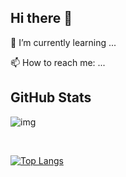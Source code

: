 ## Hi there 👋

<!--
**winnerkypt/winnerkypt** is a ✨ _special_ ✨ repository because its `README.md` (this file) appears on your GitHub profile.

Here are some ideas to get you started:
-->
<!-- - 🔭 I’m currently working on ... -->
🌱 I’m currently learning ...
<!-- - 👯 I’m looking to collaborate on ... -->
<!-- - 🤔 I’m looking for help with ...
- 💬 Ask me about ... -->
📫 How to reach me: ...
<!-- - 😄 Pronouns: ...
- ⚡ Fun fact: ... -->

## GitHub Stats
![img](https://komarev.com/ghpvc/?username=siraom15&color=ff69b4)

<!-- ![](https://img.shields.io/github/followers/siraom15?style=plastic) -->
<br>

<!-- ![Anurag's github stats](https://github-readme-stats.vercel.app/api?username=siraom15&count_private=true) -->
[![Top Langs](https://github-readme-stats.vercel.app/api/top-langs/?username=siraom15&layout=compact)](https://github.com/anuraghazra/github-readme-stats)

<link rel="stylesheet" href="https://cdn.jsdelivr.net/gh/devicons/devicon@v2.8.2/devicon.min.css">

